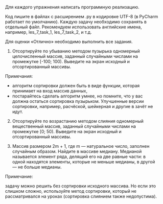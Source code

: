 Для каждого упражнения написать программную реализацию.

Код пишите в файлах с расширением .py в кодировке UTF-8 (в PyCharm работает по умолчанию). Каждую задачу необходимо сохранять в отдельный файл. Рекомендуем использовать английские имена, например, les_7_task_1, les_7_task_2, и т.д.

Для оценки «Отлично» необходимо выполнить все задания.

1. Отсортируйте по убыванию методом пузырька одномерный целочисленный массив, заданный случайными числами на промежутке [-100; 100). Выведите на экран исходный и отсортированный массивы.

Примечания:

* алгоритм сортировки должен быть в виде функции, которая принимает на вход массив данных,
* постарайтесь сделать алгоритм умнее, но помните, что у вас должна остаться сортировка пузырьком. Улучшенные версии сортировки, например, расчёской, шейкерная и другие в зачёт не идут.

2. Отсортируйте по возрастанию методом слияния одномерный вещественный массив, заданный случайными числами на промежутке [0; 50). Выведите на экран исходный и отсортированный массивы.

3. Массив размером 2m + 1, где m — натуральное число, заполнен случайным образом. Найдите в массиве медиану. Медианой называется элемент ряда, делящий его на две равные части: в одной находятся элементы, которые не меньше медианы, в другой — не больше медианы.

Примечание:

задачу можно решить без сортировки исходного массива. Но если это слишком сложно, используйте метод сортировки, который не рассматривался на уроках (сортировка слиянием также недопустима).